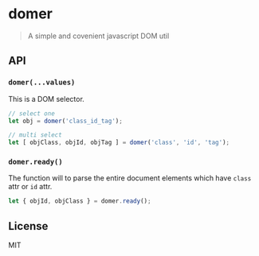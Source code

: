 # domer
> A simple and covenient javascript DOM util

## API

### `domer(...values)`
This is a DOM selector.

```js
// select one
let obj = domer('class_id_tag');

// multi select
let [ objClass, objId, objTag ] = domer('class', 'id', 'tag');
``` 

### `domer.ready()`
The function will to parse the entire document elements which have `class` attr or `id` attr.

```js
let { objId, objClass } = domer.ready(); 
```

## License
MIT